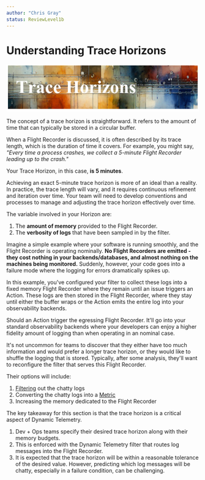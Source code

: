 ```yaml
---
author: "Chris Gray"
status: ReviewLevel1b
---
```



# Understanding Trace Horizons

![](../orig_media/TraceHorizons.banner.png)

The concept of a trace horizon is straightforward. It refers to the amount of
time that can typically be stored in a circular buffer.

When a Flight Recorder is discussed, it is often described by its trace length,
which is the duration of time it covers. For example, you might say, *"Every time
a process crashes, we collect a 5-minute Flight Recorder leading up to the
crash."*

Your Trace Horizon, in this case, **is 5 minutes**.

Achieving an exact 5-minute trace horizon is more of an ideal than a reality. In
practice, the trace length will vary, and it requires continuous refinement and
iteration over time. Your team will need to develop conventions and processes to
manage and adjusting the trace horizon effectively over time.

The variable involved in your Horizon are:

1. The **amount of memory** provided to the Flight Recorder.
1. The **verbosity of logs** that have been sampled in by the filter.

Imagine a simple example where your software is running smoothly, and the Flight
Recorder is operating nominally. **No Flight Recorders are emitted - they cost
nothing in your backends/databases, and almost nothing on the machines being
monitored.** Suddenly, however, your code goes into a failure mode where the
logging for errors dramatically spikes up.

In this example, you've configured your filter to collect these logs into a
fixed memory Flight Recorder where they remain until an issue triggers an
Action. These logs are then stored in the Flight Recorder, where they stay until
either the buffer wraps or the Action emits the entire log into your
observability backends.

Should an Action trigger the egressing Flight Recorder. It'll go into your
standard observability backends where your developers can enjoy a higher
fidelity amount of logging than when operating in an nominal case.

It's not uncommon for teams to discover that they either have too much
information and would prefer a longer trace horizon, or they would like to
shuffle the logging that is stored. Typically, after some analysis, they'll want
to reconfigure the filter that serves this Flight Recorder.

Their options will include:

1. [Filtering](./Scenarios.EventSuppression.document.md) out the chatty logs
1. Converting the chatty logs into a [Metric](./Scenarios.ConvertLogsToMetrics.document.md)
1. Increasing the memory dedicated to the Flight Recorder

The key takeaway for this section is that the trace horizon is a critical aspect
of Dynamic Telemetry.

1. Dev + Ops teams specify their desired trace horizon along with their memory
   budgets.
1. This is enforced with the Dynamic Telemetry filter that routes log messages
   into the Flight Recorder.
1. It is expected that the trace horizon will be within a reasonable tolerance
   of the desired value. However, predicting which log messages will be chatty,
   especially in a failure condition, can be challenging.
